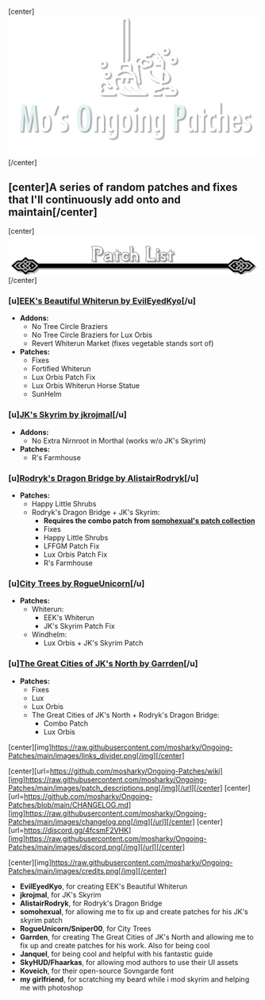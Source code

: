 [center]![](https://raw.githubusercontent.com/mosharky/Ongoing-Patches/main/images/logo.png)[/center]

## [center]A series of random patches and fixes that I'll continuously add onto and maintain[/center]

[center]![](https://raw.githubusercontent.com/mosharky/Ongoing-Patches/main/images/patches.png)[/center]




### [u]**[EEK's Beautiful Whiterun by EvilEyedKyo](https://www.nexusmods.com/skyrimspecialedition/mods/15820)**[/u]
- **Addons:**
  - No Tree Circle Braziers
  - No Tree Circle Braziers for Lux Orbis
  - Revert Whiterun Market (fixes vegetable stands sort of)
- **Patches:**
  - Fixes
  - Fortified Whiterun
  - Lux Orbis Patch Fix
  - Lux Orbis Whiterun Horse Statue
  - SunHelm
### [u]**[JK's Skyrim by jkrojmal](https://www.nexusmods.com/skyrimspecialedition/mods/6289)**[/u]
- **Addons:**
  - No Extra Nirnroot in Morthal (works w/o JK's Skyrim)
- **Patches:**
  - R's Farmhouse
### [u]**[Rodryk's Dragon Bridge by AlistairRodryk](https://www.nexusmods.com/skyrimspecialedition/mods/42510)**[/u]
- **Patches:**
  - Happy Little Shrubs
  - Rodryk's Dragon Bridge + JK's Skyrim:
    - **Requires the combo patch from [somohexual's patch collection](https://www.nexusmods.com/skyrimspecialedition/mods/50408)**
    - Fixes
    - Happy Little Shrubs
    - LFFGM Patch Fix
    - Lux Orbis Patch Fix
    - R's Farmhouse
### [u]**[City Trees by RogueUnicorn](https://www.nexusmods.com/skyrimspecialedition/mods/35546)**[/u]
- **Patches:**
  - Whiterun:
    - EEK's Whiterun
    - JK's Skyrim Patch Fix
  - Windhelm:
    - Lux Orbis + JK's Skyrim Patch
### [u]**[The Great Cities of JK's North by Garrden](https://www.nexusmods.com/skyrimspecialedition/mods/81042)**[/u]
- **Patches:**
  - Fixes
  - Lux
  - Lux Orbis
  - The Great Cities of JK's North + Rodryk's Dragon Bridge:
    - Combo Patch
    - Lux Orbis


[center][img]https://raw.githubusercontent.com/mosharky/Ongoing-Patches/main/images/links_divider.png[/img][/center]


  [center][url=https://github.com/mosharky/Ongoing-Patches/wiki][img]https://raw.githubusercontent.com/mosharky/Ongoing-Patches/main/images/patch_descriptions.png[/img][/url][/center]
  [center][url=https://github.com/mosharky/Ongoing-Patches/blob/main/CHANGELOG.md][img]https://raw.githubusercontent.com/mosharky/Ongoing-Patches/main/images/changelog.png[/img][/url][/center]
  [center][url=https://discord.gg/4fcsmF2VHK][img]https://raw.githubusercontent.com/mosharky/Ongoing-Patches/main/images/discord.png[/img][/url][/center]


[center][img]https://raw.githubusercontent.com/mosharky/Ongoing-Patches/main/images/credits.png[/img][/center]


- **EvilEyedKyo**, for creating EEK's Beautiful Whiterun
- **jkrojmal**, for JK's Skyrim
- **AlistairRodryk**, for Rodryk's Dragon Bridge
- **somohexual**, for allowing me to fix up and create patches for his JK's skyrim patch
- **RogueUnicorn/Sniper00**, for City Trees
- **Garrden**, for creating The Great Cities of JK's North and allowing me to fix up and create patches for his work. Also for being cool
- **Janquel**, for being cool and helpful with his fantastic guide
- **SkyHUD/Fhaarkas**, for allowing mod authors to use their UI assets
- **Koveich**, for their open-source Sovngarde font
- **my girlfriend**, for scratching my beard while i mod skyrim and helping me with photoshop
